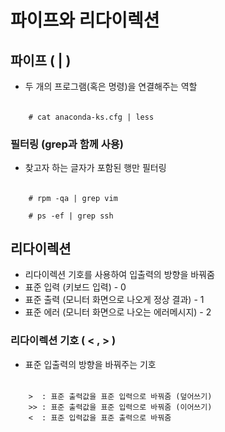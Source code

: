 # 파이프와 리다이렉션

## 파이프 ( | )

- 두 개의 프로그램(혹은 명령)을 연결해주는 역할

######

        # cat anaconda-ks.cfg | less

### 필터링 (grep과 함께 사용)

- 찾고자 하는 글자가 포함된 행만 필터링

######

        # rpm -qa | grep vim
        
        # ps -ef | grep ssh

## 리다이렉션

- 리다이렉션 기호를 사용하여 입출력의 방향을 바꿔줌
- 표준 입력 (키보드 입력) - 0
- 표준 출력 (모니터 화면으로 나오게 정상 결과) - 1
- 표준 에러 (모니터 화면으로 나오는 에러메시지) - 2

### 리다이렉션 기호 ( < , > )

- 표준 입출력의 방향을 바꿔주는 기호

######

        >  : 표준 출력값을 표준 입력으로 바꿔줌 (덮어쓰기)
        >> : 표준 출력값을 표준 입력으로 바꿔줌 (이어쓰기)
        <  : 표준 입력값을 표준 출력으로 바꿔줌
